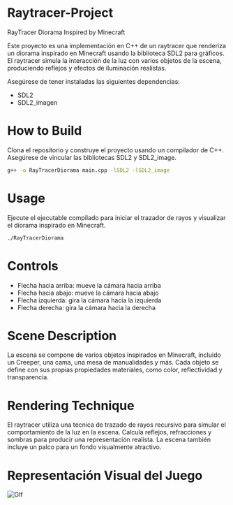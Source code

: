 # Raytracer-Project
RayTracer Diorama Inspired by Minecraft

Este proyecto es una implementación en C++ de un raytracer que renderiza un diorama inspirado en Minecraft usando la biblioteca SDL2 para gráficos. El raytracer simula la interacción de la luz con varios objetos de la escena, produciendo reflejos y efectos de iluminación realistas.

Asegúrese de tener instaladas las siguientes dependencias:
- SDL2
- SDL2_imagen

# How to Build

Clona el repositorio y construye el proyecto usando un compilador de C++. Asegúrese de vincular las bibliotecas SDL2 y SDL2_image.
```bash
g++ -o RayTracerDiorama main.cpp -lSDL2 -lSDL2_image
```

# Usage
Ejecute el ejecutable compilado para iniciar el trazador de rayos y visualizar el diorama inspirado en Minecraft.
```bash
./RayTracerDiorama
```

# Controls
- Flecha hacia arriba: mueve la cámara hacia arriba
- Flecha hacia abajo: mueve la cámara hacia abajo
- Flecha izquierda: gira la cámara hacia la izquierda
- Flecha derecha: gira la cámara hacia la derecha

# Scene Description

La escena se compone de varios objetos inspirados en Minecraft, incluido un Creeper, una cama, una mesa de manualidades y más. Cada objeto se define con sus propias propiedades materiales, como color, reflectividad y transparencia.



# Rendering Technique

El raytracer utiliza una técnica de trazado de rayos recursivo para simular el comportamiento de la luz en la escena. Calcula reflejos, refracciones y sombras para producir una representación realista. La escena también incluye un palco para un fondo visualmente atractivo.

# Representación Visual del Juego
![GIf](RayTracerProjectGif.gif)

